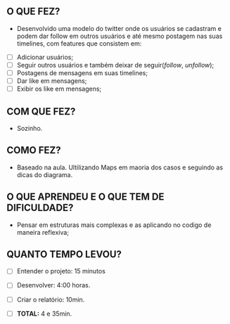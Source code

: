 ## O QUE FEZ?
- Desenvolvido uma modelo do twitter onde os usuários se cadastram e podem dar follow em outros usuários e até mesmo postagem nas suas timelines, com features que consistem em:
- [ ] Adicionar usuários;
- [ ] Seguir outros usuários e também deixar de seguir(_follow_, _unfollow_);
- [ ] Postagens de mensagens em suas timelines;
- [ ] Dar like em mensagens;
- [ ] Exibir os like em mensagens;

## COM QUE FEZ?
- Sozinho.

## COMO FEZ?
- Baseado na aula. Ultilizando Maps em maoria dos casos e seguindo as dicas do diagrama.


## O QUE APRENDEU E O QUE TEM DE DIFICULDADE?
- Pensar em estruturas mais complexas e as aplicando no codigo de maneira reflexiva;


## QUANTO TEMPO LEVOU?
   - [ ] Entender o projeto: 15 minutos
   - [ ] Desenvolver:   4:00 horas.
   - [ ] Criar o relatório: 10min.
   - [ ] **TOTAL:** 4 e 35min.

